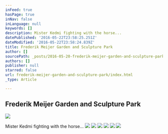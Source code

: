 ```yaml
---
inFeed: true
hasPage: true
inNav: false
inLanguage: null
keywords: []
description: Mister Kedmi fighting with the horse...
datePublished: '2016-05-22T23:58:25.251Z'
dateModified: '2016-05-22T23:58:24.839Z'
title: Frederik Meijer Garden and Sculpture Park
author: []
sourcePath: _posts/2016-05-20-frederik-meijer-garden-and-sculpture-park.md
authors: []
publisher: null
starred: false
url: frederik-meijer-garden-and-sculpture-park/index.html
_type: Article

---
```

## Frederik Meijer Garden and Sculpture Park
![](https://the-grid-user-content.s3-us-west-2.amazonaws.com/3310e4d5-20e0-41ca-a7a0-dec8331272da.gif)

Mister Kedmi fighting with the horse...
![](https://the-grid-user-content.s3-us-west-2.amazonaws.com/53e8e2c4-5f0d-441d-ac95-00a2039c4b6c.jpg)
![](https://the-grid-user-content.s3-us-west-2.amazonaws.com/e5e68f0e-f2e8-413a-907c-003375c8b70c.jpg)
![](https://the-grid-user-content.s3-us-west-2.amazonaws.com/13031b32-f9d7-4f73-833f-07962ff10971.jpg)
![](https://the-grid-user-content.s3-us-west-2.amazonaws.com/b500c8cf-2263-4928-9830-6cfa2ba063ec.jpg)
![](https://the-grid-user-content.s3-us-west-2.amazonaws.com/92900129-a30a-46ee-8ba4-3fd786a8ad59.jpg)
![](https://the-grid-user-content.s3-us-west-2.amazonaws.com/93e199a1-36c9-4c29-8ad1-ed4ee252e52b.jpg)